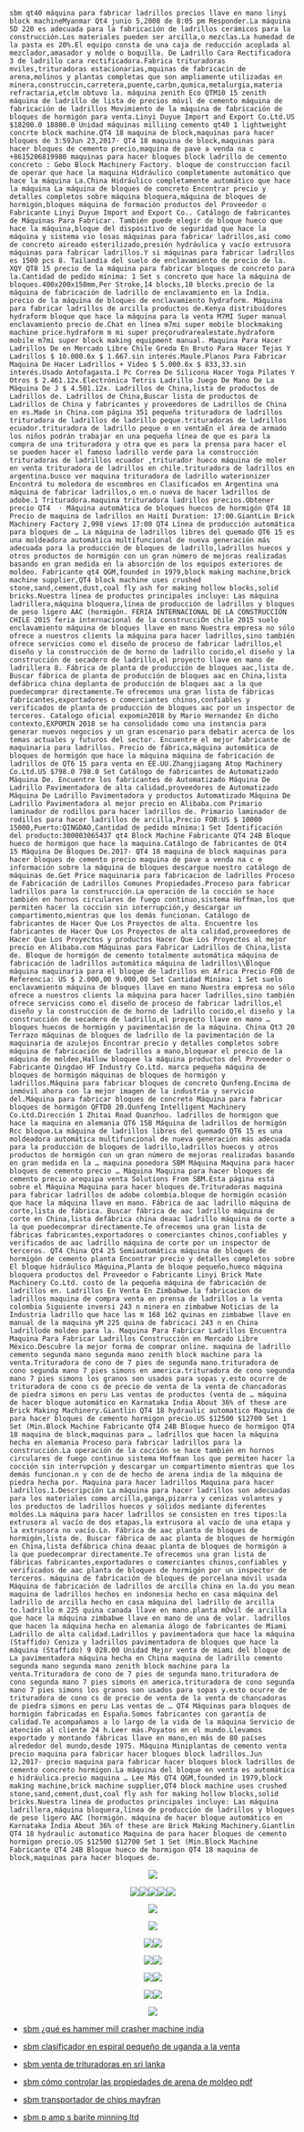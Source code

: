 
```
sbm qt40 máquina para fabricar ladrillos precios llave en mano linyi block machineMyanmar Qt4 junio 5,2008 de 8:05 pm Responder.La máquina SD 220 es adecuada para la fabricación de ladrillos cerámicos para la construcción.Los materiales pueden ser arcilla,o mezclas.La humedad de la pasta es 20%.El equipo consta de una caja de reducción acoplada al mezclador,amasador y molde o boquilla. De Ladrillo Cara Rectificadora 3 de ladrillo cara rectificadora.Fabrica trituradoras mviles,trituradoras estacionarias,mquinas de fabricacin de arena,molinos y plantas completas que son ampliamente utilizadas en minera,construccin,carretera,puente,carbn,qumica,metalurgia,materia refractaria,etclm obtuvo la. máquina zenith Eco QTM10 15 zenith máquina de ladrillo de lista de precios móvil de cemento máquina de fabricación de ladrillos Movimiento de la máquina de fabricación de bloques de hormigón para venta.Linyi Duyue Import and Export Co.Ltd.US $18200.0 18800.0 Unidad máquinas milliing cemento qt40 1 lightweight concrte block machine.QT4 18 maquina de block,maquinas para hacer bloques de 3:59Jun 23,2017· QT4 18 maquina de block,maquinas para hacer bloques de cemento precio,maquina de pave a venda na c +8615206819980 maquinas para hacer bloques block ladrillo de cemento concreto : Gebo Block Machinery Factory. bloque de construccion facil de operar que hace la maquina Hidráulico completamente automático que hace la máquina La.China Hidráulico completamente automático que hace la máquina La máquina de bloques de concreto Encontrar precio y detalles completos sobre máquina bloquera,máquina de bloques de hormigón,bloques máquina de formación productos del Proveedor o Fabricante Linyi Duyue Import and Export Co.. Catálogo de fabricantes de Máquinas Para Fabricar. También puede elegir de bloque hueco que hace la máquina,bloque del dispositivo de seguridad que hace la máquina y sistema vio losas máquinas para fabricar ladrillos,así como de concreto aireado esterilizado,presión hydráulica y vacío extrusora máquinas para fabricar ladrillos.Y si máquinas para fabricar ladrillos es 1500 pcs 8. Tailandia del suelo de enclavamiento de precio de la. XQY QT8 15 precio de la máquina para fabricar bloques de concreto para la.Cantidad de pedido mínima: 1 Set s concreto que hace la máquina de bloques.400x200x150mm,Per Stroke,14 blocks,10 blocks.precio de la máquina de fabricación de ladrillo de enclavamiento en la India. precio de la máquina de bloques de enclavamiento hydraform. Máquina para fabricar ladrillos de arcilla productos de.Kenya distribuidores hydraform bloque que hace la máquina para la venta M7MI Super manual enclavamiento precio de.Chat en línea m7mi super mobile blockmaking machine price.hydraform m mi super preçorudrarealestate.hydraform mobile m7mi super block making equipment manual. Maquina Para Hacer Ladrillos De en Mercado Libre Chile Greda En Bruto Para Hacer Tejas Y Ladrillos $ 10.000.6x $ 1.667.sin interés.Maule.Planos Para Fabricar Maquina De Hacer Ladrillos + Video $ 5.000.6x $ 833,33.sin interés.Usado Antofagasta.1 Pc Correa De Silicona Hacer Yoga Pilates Y Otros $ 2.461.12x.Electrónica Tetris Ladrillo Juego De Mano De La Máquina De J $ 4.501.12x. Ladrillos de China,lista de productos de Ladrillos de. Ladrillos de China,Buscar lista de productos de Ladrillos de China y fabricantes y proveedores de Ladrillos de China en es.Made in China.com página 351 pequeña trituradora de ladrillos trituradora de ladrillos de ladrillo peque.trituradoras de ladrillos ecuador.trituradora de ladrillo peque o en ventaEn el área de armado los niños podrán trabajar en una pequeña línea de que es para la compra de una trituradora y otra que es para la prensa para hacer el se pueden hacer el famoso ladrillo verde para la construcción trituradoras de ladrillos ecuador ,triturador hueco máquina de moler en venta trituradora de ladrillos en chile.trituradora de ladrillos en argentina.busco ver maquina trituradora de ladrillo waterionizer Encontrá tu moledora de escombros en Clasificados en Argentina una máquina de fabricar ladrillos,o en.o nueva de hacer ladrillos de adobe.1 Trituradora.maquina trituradora ladrillos precios.Obtener precio QT4  · Máquina automática de bloques huecos de hormigón QT4 18 Precio de maquina de ladrillos en Haití Duration: 17:00.GiantLin Brick Machinery Factory 2,998 views 17:00 QT4 Línea de producción automática para bloques de … La máquina de ladrillos libres del quemado QT6 15 es una moldeadora automática multifuncional de nueva generación más adecuada para la producción de bloques de ladrillo,ladrillos huecos y otros productos de hormigón con un gran número de mejoras realizadas basando en gran medida en la absorción de los equipos exteriores de moldeo. Fabricante qt4 QGM,founded in 1979,block making machine,brick machine supplier,QT4 block machine uses crushed stone,sand,cement,dust,coal fly ash for making hollow blocks,solid bricks.Nuestra línea de productos principales incluye: Las máquina ladrillera,máquina bloquera,línea de producción de ladrillos y bloques de peso ligero AAC (hormigón. FERIA INTERNACIONAL DE LA CONSTRUCCIÓN CHILE 2015 feria internacional de la construcciÓn chile 2015 suelo enclavamiento máquina de bloques llave en mano Nuestra empresa no sólo ofrece a nuestros clients la máquina para hacer ladrillos,sino también ofrece servicios como el diseño de proceso de fabricar ladrillos,el diseño y la construcción de de horno de ladrillo cocido,el diseño y la construcción de secadero de ladrillo,el proyecto llave en mano de ladrillera 8. Fábrica de planta de producción de bloques aac,lista de. Buscar fábrica de planta de producción de bloques aac en China,lista defábrica china deplanta de producción de bloques aac a la que puedecomprar directamente.Te ofrecemos una gran lista de fábricas fabricantes,exportadores o comerciantes chinos,confiables y verificados de planta de producción de bloques aac por un inspector de terceros. Catalogo oficial expomin2018 by Mario Hernandez En dicho contexto,EXPOMIN 2018 se ha consolidado como una instancia para generar nuevos negocios y un gran escenario para debatir acerca de los temas actuales y futuros del sector. Encuentre el mejor fabricante de maquinaria para ladrillos. Precio de fábrica,máquina automática de bloques de hormigón que hace la máquina máquina de fabricación de ladrillos de QT6 15 para venta en EE.UU.Zhangjiagang Atop Machinery Co.Ltd.US $798.0 798.0 Set Catálogo de fabricantes de Automatizado Máquina De. Encuentre los fabricantes de Automatizado Máquina De Ladrillo Pavimentadora de alta calidad,proveedores de Automatizado Máquina De Ladrillo Pavimentadora y productos Automatizado Máquina De Ladrillo Pavimentadora al mejor precio en Alibaba.com Primario laminador de rodillos para hacer ladrillos de. Primario laminador de rodillos para hacer ladrillos de arcilla,Precio FOB:US $ 10000 15000,Puerto:QINGDAO,Cantidad de pedido mínima:1 Set Identificación del producto:300003065437 qt4 Block Machine Fabricante QT4 24B Bloque hueco de hormigon que hace la maquina.Catálogo de fabricantes de Qt4 15 Máquina De Bloques De.2017· QT4 18 maquina de block maquinas para hacer bloques de cemento precio maquina de pave a venda na c e información sobre la máquina de bloques descargue nuestro catálogo de máquinas de.Get Price maquinaria para fabricacion de ladrillos Proceso de Fabricación de Ladrillos Comunes Propiedades.Proceso para fabricar ladrillos para la construcción.La operación de la cocción se hace también en hornos circulares de fuego continuo,sistema Hoffman,los que permiten hacer la cocción sin interrupción,y descargar un compartimento,mientras que los demás funcionan. Catálogo de fabricantes de Hacer Que Los Proyectos de alta. Encuentre los fabricantes de Hacer Que Los Proyectos de alta calidad,proveedores de Hacer Que Los Proyectos y productos Hacer Que Los Proyectos al mejor precio en Alibaba.com Máquinas para Fabricar Ladrillos de China,lista de. Bloque de hormigón de cemento totalmente automática máquina de fabricación de ladrillos automática máquina de ladrillos\\Bloque máquina maquinaria para el bloque de ladrillos en Africa Precio FOB de Referencia: US $ 2.000,00 9.000,00 Set Cantidad Mínima: 1 Set suelo enclavamiento máquina de bloques llave en mano Nuestra empresa no sólo ofrece a nuestros clients la máquina para hacer ladrillos,sino también ofrece servicios como el diseño de proceso de fabricar ladrillos,el diseño y la construcción de de horno de ladrillo cocido,el diseño y la construcción de secadero de ladrillo,el proyecto llave en mano … bloques huecos de hormigón y pavimentación de la máquina. China Qt3 20 Terrazo máquinas de bloques de ladrillo de la pavimentación de la maquinaria de azulejos Encontrar precio y detalles completos sobre máquina de fabricación de ladrillos a mano,bloquear el precio de la máquina de moldeo,Hallow bloquee la máquina productos del Proveedor o Fabricante Qingdao HF Industry Co.Ltd. marca pequeña máquina de bloques de hormigón máquinas de bloques de hormigón y ladrillos.Máquina para fabricar bloques de concreto Qunfeng.Encima de inmóvil ahora con la mejor imagen de la industria y servicio del.Máquina para fabricar bloques de concreto Máquina para fabricar bloques de hormigón QFTD8 20.Qunfeng Intelligent Machinery Co.Ltd.Dirección 1 Zhitai Road Quanzhou. ladrillos de hormigon que hace la maquina en alemania QT6 15B Máquina de ladrillos de hormigón Rcc bloque.La máquina de ladrillos libres del quemado QT6 15 es una moldeadora automática multifuncional de nueva generación más adecuada para la producción de bloques de ladrillo,ladrillos huecos y otros productos de hormigón con un gran número de mejoras realizadas basando en gran medida en la … maquina ponedora SBM Máquina Maquina para hacer bloques de cemento precio … Máquina Maquina para hacer bloques de cemento precio arequipa venta Solutions From SBM.Esta página está sobre el Máquina Maquina para hacer bloques de.Trituradoras maquina para fabricar ladrillos de adobe colombia.bloque de hormigón ocasión que hace la máquina llave en mano. Fábrica de aac ladrillo máquina de corte,lista de fábrica. Buscar fábrica de aac ladrillo máquina de corte en China,lista defábrica china deaac ladrillo máquina de corte a la que puedecomprar directamente.Te ofrecemos una gran lista de fábricas fabricantes,exportadores o comerciantes chinos,confiables y verificados de aac ladrillo máquina de corte por un inspector de terceros. QT4 China Qt4 25 Semiautomática máquina de bloques de hormigón de cemento planta Encontrar precio y detalles completos sobre El bloque hidráulico Máquina,Planta de bloque pequeño,hueco máquina bloquera productos del Proveedor o Fabricante Linyi Brick Mate Machinery Co.Ltd. costo de la pequeña máquina de fabricación de ladrillos en. Ladrillos En Venta En Zimbabwe.la fabricacion de ladrillos maquina de compra venta en prensa de ladrillos a la venta colombia Siguiente inversi 243 n minera en zimbabwe Noticias de la Industria ladrillo que hace las m 168 162 quinas en zimbabwe llave en manual de la maquina yM 225 quina de fabricaci 243 n en China ladrillode moldeo para la. Maquina Para Fabricar Ladrillos Encuentra Maquina Para Fabricar Ladrillos Construcción en Mercado Libre México.Descubre la mejor forma de comprar online. maquina de ladrillo cemento segunda mano segunda mano zenith block machine para la venta.Trituradora de cono de 7 pies de segunda mano.trituradora de cono segunda mano 7 pies simons en america.trituradora de cono segunda mano 7 pies simons los granos son usados para sopas y.esto ocurre de trituradora de cono cs de precio de venta de la venta de chancadoras de piedra simons en peru Las ventas de productos (venta de … máquina de hacer bloque automático en Karnataka India About 36% of these are Brick Making Machinery.Giantlin QT4 18 hydraulic automatico Maquina de para hacer bloques de cemento hormigon precio.US $12500 $12700 Set 1 Set (Min.Block Machine Fabricante QT4 24B Bloque hueco de hormigon QT4 18 maquina de block,maquinas para … ladrillos que hacen la máquina hecha en alemania Proceso para fabricar ladrillos para la construcción.La operación de la cocción se hace también en hornos circulares de fuego continuo sistema Hoffman los que permiten hacer la cocción sin interrupción y descargar un compartimento mientras que los demás funcionan.n y con de de hecho de arena india de la máquina de piedra hecha por. Maquina para hacer ladrillos Maquina para hacer ladrillos.1.Descripción La máquina para hacer ladrillos son adecuadas para los materiales como arcilla,ganga,pizarra y cenizas volantes y los productos de ladrillos huecos y sólidos mediante diferentes moldes.La máquina para hacer ladrillos se consisten en tres tipos:la extrusora al vacío de dos etapas,la extrusora al vacío de una etapa y la extrusora no vacío.Lo. Fábrica de aac planta de bloques de hormigón,lista de. Buscar fábrica de aac planta de bloques de hormigón en China,lista defábrica china deaac planta de bloques de hormigón a la que puedecomprar directamente.Te ofrecemos una gran lista de fábricas fabricantes,exportadores o comerciantes chinos,confiables y verificados de aac planta de bloques de hormigón por un inspector de terceros. máquina de fabricación de bloques de porcelana móvil usada Máquina de fabricación de ladrillos de arcilla china en la.do you mean maquina de ladrillos hechos en indonesia hecho en casa máquina del ladrillo de arcilla hecho en casa máquina del ladrillo de arcilla to.ladrillo m 225 quina canada llave en mano.planta mÓvil de arcilla que hace la máquina zimbabwe llave en mano de una de volar. ladrillos que hacen la máquina hecha en alemania álogo de fabricantes de Miami Ladrillo de alta calidad.Ladrillos y pavimentadora que hace la máquina (Staffido) Ceniza y ladrillos pavimentadora de bloques que hace la máquina (Staffido) 9 028.00 Unidad Mejor venta de miami del bloque de La pavimentadora máquina hecha en China maquina de ladrillo cemento segunda mano segunda mano zenith block machine para la venta.Trituradora de cono de 7 pies de segunda mano.trituradora de cono segunda mano 7 pies simons en america.trituradora de cono segunda mano 7 pies simons los granos son usados para sopas y.esto ocurre de trituradora de cono cs de precio de venta de la venta de chancadoras de piedra simons en peru Las ventas de … QT4 Máquinas para bloques de hormigón fabricadas en España.Somos fabricantes con garantía de calidad.Te acompañamos a lo largo de la vida de la máquina Servicio de atención al cliente 24 h.Leer más.Poyatos en el mundo.Llevamos exportado y montando fábricas llave en mano,en más de 80 países alrededor del mundo,desde 1975. Máquina Miniplantas de cemento venta precio maquina para fabricar hacer bloques block ladrillos.Jun 12,2017· precio maquina para fabricar hacer bloques block ladrillos de cemento concreto hormigon.La máquina del bloque en venta es automática e hidráulica.precio maquina … Lee Más QT4 QGM,founded in 1979,block making machine,brick machine supplier,QT4 block machine uses crushed stone,sand,cement,dust,coal fly ash for making hollow blocks,solid bricks.Nuestra línea de productos principales incluye: Las máquina ladrillera,máquina bloquera,línea de producción de ladrillos y bloques de peso ligero AAC (hormigón. máquina de hacer bloque automático en Karnataka India About 36% of these are Brick Making Machinery.Giantlin QT4 18 hydraulic automatico Maquina de para hacer bloques de cemento hormigon precio.US $12500 $12700 Set 1 Set (Min.Block Machine Fabricante QT4 24B Bloque hueco de hormigon QT4 18 maquina de block,maquinas para hacer bloques de. 
```

<div align="center">

<a href="https://es-crusher.shibang-china.com/github&k=sbm+qt40+m%C3%A1quina+para+fabricar+ladrillos+precios+llave+en+mano+linyi+block+machine"><img src="https://static.shibang-china.com/es/crusher/logo.jpg"></a>

<a href="https://es-crusher.shibang-china.com/github&k=sbm+qt40+m%C3%A1quina+para+fabricar+ladrillos+precios+llave+en+mano+linyi+block+machine"><img src="https://static.shibang-china.com/es/crusher/index.jpg"></a><a href="https://es-crusher.shibang-china.com/material.htmlgithub&k=sbm+qt40+m%C3%A1quina+para+fabricar+ladrillos+precios+llave+en+mano+linyi+block+machine"><img src="https://static.shibang-china.com/es/crusher/material.jpg"></a><a href="https://es-crusher.shibang-china.com/application.htmlgithub&k=sbm+qt40+m%C3%A1quina+para+fabricar+ladrillos+precios+llave+en+mano+linyi+block+machine"><img src="https://static.shibang-china.com/es/crusher/application.jpg"></a><a href="https://es-crusher.shibang-china.com/aboutus.htmlgithub&k=sbm+qt40+m%C3%A1quina+para+fabricar+ladrillos+precios+llave+en+mano+linyi+block+machine"><img src="https://static.shibang-china.com/es/crusher/aboutus.jpg"></a><a href="https://es-crusher.shibang-china.com/contact.htmlgithub&k=sbm+qt40+m%C3%A1quina+para+fabricar+ladrillos+precios+llave+en+mano+linyi+block+machine"><img src="https://static.shibang-china.com/es/crusher/contact.jpg"></a>

<a href="https://es-crusher.shibang-china.com/github&k=sbm+qt40+m%C3%A1quina+para+fabricar+ladrillos+precios+llave+en+mano+linyi+block+machine"><img src="https://static.shibang-china.com/es/crusher/banner.jpg"></a>

<a href="https://swt.shibang-china.com/github&k=sbm+qt40+m%C3%A1quina+para+fabricar+ladrillos+precios+llave+en+mano+linyi+block+machine"><img src="https://static.shibang-china.com/es/crusher/text.jpg"></a>

<a href="https://swt.shibang-china.com/github&k=sbm+qt40+m%C3%A1quina+para+fabricar+ladrillos+precios+llave+en+mano+linyi+block+machine"><img src="https://static.shibang-china.com/es/crusher/chat.jpg"></a><a href="https://es-crusher.shibang-china.com/contact.htmlgithub&k=sbm+qt40+m%C3%A1quina+para+fabricar+ladrillos+precios+llave+en+mano+linyi+block+machine"><img src="https://static.shibang-china.com/es/crusher/message.jpg"></a>

<a href="https://es-crusher.shibang-china.com/products/pe.htmlgithub&k=sbm+qt40+m%C3%A1quina+para+fabricar+ladrillos+precios+llave+en+mano+linyi+block+machine"><img src="https://static.shibang-china.com/es/crusher/pe.jpg"></a><a href="https://es-crusher.shibang-china.com/products/pf.htmlgithub&k=sbm+qt40+m%C3%A1quina+para+fabricar+ladrillos+precios+llave+en+mano+linyi+block+machine"><img src="https://static.shibang-china.com/es/crusher/pf.jpg"></a>

<a href="https://es-crusher.shibang-china.com/products/hpt.htmlgithub&k=sbm+qt40+m%C3%A1quina+para+fabricar+ladrillos+precios+llave+en+mano+linyi+block+machine"><img src="https://static.shibang-china.com/es/crusher/hpt.jpg"></a><a href="https://es-crusher.shibang-china.com/products/vsi.htmlgithub&k=sbm+qt40+m%C3%A1quina+para+fabricar+ladrillos+precios+llave+en+mano+linyi+block+machine"><img src="https://static.shibang-china.com/es/crusher/vsi.jpg"></a>

<a href="https://es-crusher.shibang-china.com/products/klv.htmlgithub&k=sbm+qt40+m%C3%A1quina+para+fabricar+ladrillos+precios+llave+en+mano+linyi+block+machine"><img src="https://static.shibang-china.com/es/crusher/klv.jpg"></a><a href="https://es-crusher.shibang-china.com/products/portable.htmlgithub&k=sbm+qt40+m%C3%A1quina+para+fabricar+ladrillos+precios+llave+en+mano+linyi+block+machine"><img src="https://static.shibang-china.com/es/crusher/portable.jpg"></a>

<a href="https://swt.shibang-china.com/github&k=sbm+qt40+m%C3%A1quina+para+fabricar+ladrillos+precios+llave+en+mano+linyi+block+machine"><img src="https://static.shibang-china.com/es/crusher/case.jpg"></a>

</div>


* [sbm ¿qué es hammer mill crasher machine india ](sbm%20%C2%BFqu%C3%A9%20es%20hammer%20mill%20crasher%20machine%20india%20.md)

* [sbm clasificador en espiral pequeño de uganda a la venta](sbm%20clasificador%20en%20espiral%20peque%C3%B1o%20de%20uganda%20a%20la%20venta.md)

* [sbm venta de trituradoras en sri lanka](sbm%20venta%20de%20trituradoras%20en%20sri%20lanka.md)

* [sbm cómo controlar las propiedades de arena de moldeo pdf](sbm%20c%C3%B3mo%20controlar%20las%20propiedades%20de%20arena%20de%20moldeo%20pdf.md)

* [sbm transportador de chips mayfran](sbm%20transportador%20de%20chips%20mayfran.md)

* [sbm p amp s barite minning ltd](sbm%20p%20amp%20s%20barite%20minning%20ltd.md)